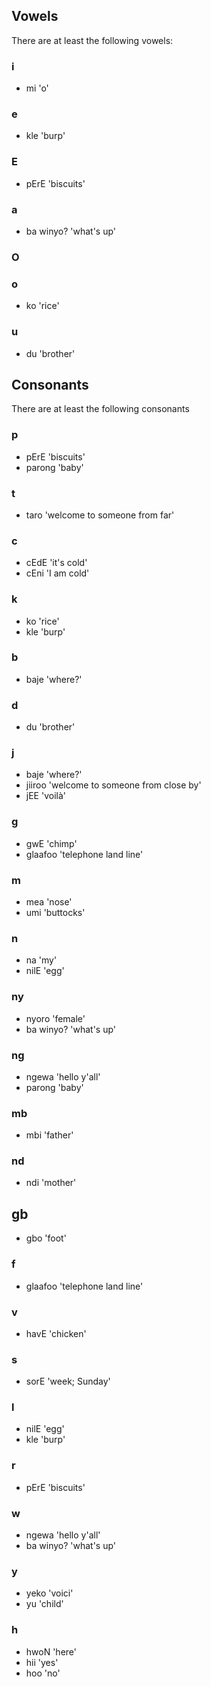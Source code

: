 ## Vowels

There are at least the following vowels: 

### i 
- mi 'o'

### e 
- kle 'burp'


### E 
- pErE 'biscuits'


### a 
- ba winyo? 'what's up'

### O 


### o 
- ko 'rice'

### u 
- du 'brother'


## Consonants

There are at least the following consonants

### p 
- pErE 'biscuits'
- parong 'baby'

### t 
- taro 'welcome to someone from far'

### c 
- cEdE 'it's cold'
- cEni 'I am cold'

### k 
- ko 'rice'
- kle 'burp'

### b 
- baje 'where?'

### d 
- du 'brother'

### j
- baje 'where?'
- jiiroo 'welcome to someone from close by'
- jEE 'voilà'

### g 
- gwE 'chimp'
- glaafoo 'telephone land line'

### m 
- mea 'nose'
- umi 'buttocks'

### n 
- na 'my'
- nilE 'egg'

### ny
- nyoro 'female'
- ba winyo? 'what's up'

### ng 
- ngewa 'hello y'all'
- parong 'baby'

### mb 
- mbi 'father'

### nd 
- ndi 'mother' 

## gb
- gbo 'foot'

### f
- glaafoo 'telephone land line'

### v
- havE 'chicken'

### s 
- sorE 'week; Sunday'

### l 
- nilE 'egg'
- kle 'burp'

### r 
- pErE 'biscuits'

### w
- ngewa 'hello y'all'
- ba winyo? 'what's up'

### y
- yeko 'voici'
- yu 'child'

### h
- hwoN 'here'
- hii 'yes'
- hoo 'no'
